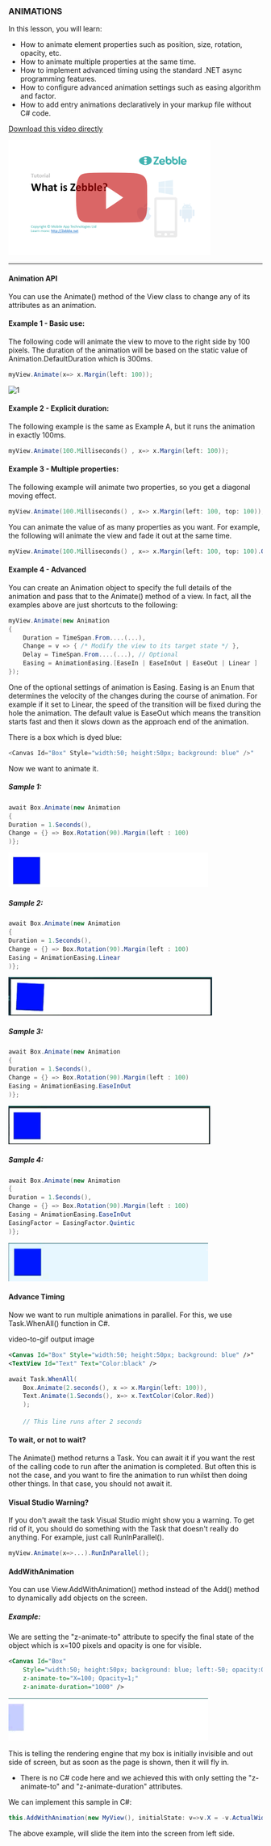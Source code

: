 ﻿[1]: https://raw.githubusercontent.com/Geeksltd/Zebble.Docs/master/assets/tutorials/18-1.png
[2]: https://raw.githubusercontent.com/Geeksltd/Zebble.Docs/master/assets/tutorials/18-2.gif
[3]: https://raw.githubusercontent.com/Geeksltd/Zebble.Docs/master/assets/tutorials/18-3.gif
[4]: https://raw.githubusercontent.com/Geeksltd/Zebble.Docs/master/assets/tutorials/18-4.gif
[5]: https://raw.githubusercontent.com/Geeksltd/Zebble.Docs/master/assets/tutorials/18-5.gif
[6]: https://raw.githubusercontent.com/Geeksltd/Zebble.Docs/master/assets/tutorials/18-6.gif


### ANIMATIONS

In this lesson, you will learn:

- How to animate element properties such as position, size, rotation, opacity, etc.
- How to animate multiple properties at the same time.
- How to implement advanced timing using the standard .NET async programming features.
- How to configure advanced animation settings such as easing algorithm and factor.
- How to add entry animations declaratively in your markup file without C# code.

[Download this video directly](https://drive.google.com/file/d/0B3EED8dgociydERwUU0ySGI4MUU/view?usp=sharing)

[![INTRODUCTION TO ZEBBLE](https://github.com/Geeksltd/Zebble.Docs/blob/master/assets/tutorials/1.png?raw=true)](https://www.youtube.com/watch?v=Mtkv7w_Ktho)

-----------------------------------------------------------------------

#### Animation API

You can use the Animate() method of the View class to change any of its attributes as an animation.

#### Example 1 - Basic use:

The following code will animate the view to move to the right side by 100 pixels. The duration of the animation will be based on the static value of Animation.DefaultDuration which is 300ms.

```csharp
myView.Animate(x=> x.Margin(left: 100));
```
 
![1] 

#### Example 2 - Explicit duration:

The following example is the same as Example A, but it runs the animation in exactly 100ms.

```csharp
myView.Animate(100.Milliseconds() , x=> x.Margin(left: 100));
```

#### Example 3 - Multiple properties:

The following example will animate two properties, so you get a diagonal moving effect. 

```csharp
myView.Animate(100.Milliseconds() , x=> x.Margin(left: 100, top: 100));
```

You can animate the value of as many properties as you want. For example, the following will animate the view and fade it out at the same time.

```csharp
myView.Animate(100.Milliseconds() , x=> x.Margin(left: 100, top: 100).Opacity(0));
```

#### Example 4 - Advanced

You can create an Animation object to specify the full details of the animation and pass that to the Animate() method of a view. In fact, all the examples above are just shortcuts to the following:

```csharp
myView.Animate(new Animation
{
    Duration = TimeSpan.From....(...),
    Change = v => { /* Modify the view to its target state */ },
    Delay = TimeSpan.From....(...), // Optional
    Easing = AnimationEasing.[EaseIn | EaseInOut | EaseOut | Linear ]
});
```

One of the optional settings of animation is Easing. Easing is an Enum that determines the velocity of the changes during the course of animation. For example if it set to Linear, the speed of the transition will be fixed during the hole the animation. The default value is EaseOut which means the transition starts fast and then it slows down as the approach end of the animation.       

There is a box which is dyed blue:

```csharp
<Canvas Id="Box" Style="width:50; height:50px; background: blue" />" 
```

Now we want to animate it.

##### Sample 1:

```csharp
await Box.Animate(new Animation
{
Duration = 1.Seconds(),
Change = {} => Box.Rotation(90).Margin(left : 100)
)};
```

![2]

##### Sample 2:

```csharp
await Box.Animate(new Animation
{
Duration = 1.Seconds(),
Change = {} => Box.Rotation(90).Margin(left : 100)
Easing = AnimationEasing.Linear
)};
```

![3] 

##### Sample 3:


```csharp
await Box.Animate(new Animation
{
Duration = 1.Seconds(),
Change = {} => Box.Rotation(90).Margin(left : 100)
Easing = AnimationEasing.EaseInOut
)};
```
 
![4]


##### Sample 4:


```csharp
await Box.Animate(new Animation
{
Duration = 1.Seconds(),
Change = {} => Box.Rotation(90).Margin(left : 100)
Easing = AnimationEasing.EaseInOut
EasingFactor = EasingFactor.Quintic
)};
```

![5]

#### Advance Timing

Now we want to run multiple animations in parallel. For this, we use Task.WhenAll() function in C#.

video-to-gif output image

```xml
<Canvas Id="Box" Style="width:50; height:50px; background: blue" />"   
<TextView Id="Text" Text="Color:black" />
```

```csharp
await Task.WhenAll(
    Box.Animate(2.seconds(), x => x.Margin(left: 100)),
    Text.Animate(1.Seconds(), x=> x.TextColor(Color.Red))
    );
    
    // This line runs after 2 seconds
```


#### To wait, or not to wait?

The Animate() method returns a Task. You can await it if you want the rest of the calling code to run after the animation is completed. But often this is not the case, and you want to fire the animation to run whilst then doing other things. In that case, you should not await it.

#### Visual Studio Warning?

If you don't await the task Visual Studio might show you a warning. To get rid of it, you should do something with the Task that doesn't really do anything. For example, just call RunInParallel().

```csharp
myView.Animate(x=>...).RunInParallel();
```
 
#### AddWithAnimation

You can use View.AddWithAnimation() method instead of the Add() method to dynamically add objects on the screen.

##### Example:

We are setting the "z-animate-to" attribute to specify the final state of the object which is x=100 pixels and opacity is one for visible.

```xml
<Canvas Id="Box"
    Style="width:50; height:50px; background: blue; left:-50; opacity:0;"
    z-animate-to="X=100; Opacity=1;"
    z-animate-duration="1000" />
```

![6]

This is telling the rendering engine that my box is initially invisible and out side of screen, but as soon as the page is shown, then it will fly in.

- There is no C# code here and we achieved this with only setting the "z-animate-to" and "z-animate-duration" attributes.

We can implement this sample in C#:

```csharp
this.AddWithAnimation(new MyView(), initialState: v=>v.X = -v.ActualWidth, change: v => v.X = 0);
```
The above example, will slide the item into the screen from left side.